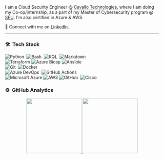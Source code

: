 I am a Cloud Security Engineer @ [Cavallo Technologies](https://cavallotechnologies.ca/), where I am doing my Co-op/internship, as a part of my Master of Cybersecurity program @ [SFU](https://www.sfu.ca/). I'm also certified in Azure & AWS.

:speech_balloon: Connect with me on [LinkedIn](https://www.linkedin.com/in/prasanna7401/).

---

### 🛠 &nbsp;Tech Stack

![Python](https://img.shields.io/badge/-Python-05122A?style=flat&logo=python)&nbsp;
![Bash](https://img.shields.io/badge/Bash-%23121011.svg?style=flat&logo=gnu-bash)&nbsp;
![KQL](https://img.shields.io/badge/KQL-%2300f.svg?style=flat&logo=KQL&logoColor=white)&nbsp;
![Markdown](https://img.shields.io/badge/-Markdown-05122A?style=flat&logo=markdown)\
![Terraform](https://img.shields.io/badge/Terraform-%235835CC.svg?style=flat&logo=terraform&logoColor=white)
![Azure Bicep](https://img.shields.io/badge/Azure%20Bicep-%230072C6.svg?style=flat&logo=microsoftazure&logoColor=white)
![Ansible](https://img.shields.io/badge/Ansible-%231A1918.svg?style=flat&logo=ansible&logoColor=white)\
![Git](https://img.shields.io/badge/-Git-05122A?style=flat&logo=git)&nbsp;
![Docker](https://img.shields.io/badge/-Docker-black?style=flat&logo=docker)\
![Azure DevOps](https://img.shields.io/badge/Azure%20DevOps-%230078D7.svg?&style=flat&logo=azure%20devops)&nbsp;
![GitHub Actions](https://img.shields.io/badge/Github%20Actions-%232671E5.svg?style=flat&logo=githubactions&&logoColor=black)\
![Microsoft Azure](https://img.shields.io/badge/Azure-%230072C6.svg?style=flat&logo=microsoftazure&logoColor=white)
![AWS](https://img.shields.io/badge/AWS-%23FF9900.svg?style=flat&logo=amazon-aws&logoColor=black)
![GitHub](https://img.shields.io/badge/-GitHub-05122A?style=flat&logo=github)&nbsp;
![Cisco](https://img.shields.io/badge/Cisco-%23049fd9.svg?style=flat&logo=cisco&logoColor=black)
<!-- ![Kubernetes](https://img.shields.io/badge/kubernetes-%23326ce5.svg?style=for-the-badge&logo=kubernetes&logoColor=white)&nbsp; -->

<!-- ![Jenkins](https://img.shields.io/badge/Jenkins-%232C5263.svg?style=flat&logo=jenkins&logoColor=black)\ -->
<!-- ![Prometheus](https://img.shields.io/badge/Prometheus-E6522C?style=for-the-badge&logo=Prometheus&logoColor=white)
![Splunk](https://img.shields.io/badge/splunk-%23000000.svg?style=for-the-badge&logo=splunk&logoColor=white)
![Grafana](https://img.shields.io/badge/grafana-%23F46800.svg?style=for-the-badge&logo=grafana&logoColor=white) -->
<!-- ![SonarQube](https://img.shields.io/badge/SonarQube-black?style=for-the-badge&logo=sonarqube&logoColor=4E9BCD)
![Vagrant](https://img.shields.io/badge/vagrant-%231563FF.svg?style=for-the-badge&logo=vagrant&logoColor=white) -->
<!-- ![GitLab](https://img.shields.io/badge/gitlab-%23181717.svg?style=for-the-badge&logo=gitlab&logoColor=white) -->


### ⚙️ &nbsp;GitHub Analytics

<p align="center">
<a href="https://github.com/AVS1508">
  <img height="180em" src="https://github-readme-stats-eight-theta.vercel.app/api?username=prasanna7401&show_icons=true&theme=algolia&include_all_commits=true&count_private=true"/>
  <img height="180em" src="https://github-readme-stats-eight-theta.vercel.app/api/top-langs/?username=prasanna7401&layout=compact&langs_count=8&theme=algolia"/>
</a>
</p>
